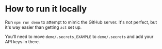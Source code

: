 # How to run it locally

Run `npm run demo` to attempt to mimic the GitHub server. It's not perfect, but it's way easier than getting `act` set up.

You'll need to move `demo/.secrets_EXAMPLE` to `demo/.secrets` and add your API keys in there.
